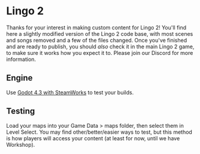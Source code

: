 # Lingo 2

Thanks for your interest in making custom content for Lingo 2! You'll find here a slightly modified version of the Lingo 2 code base, with most scenes and songs removed and a few of the files changed. Once you've finished and are ready to publish, you should _also_ check it in the main Lingo 2 game, to make sure it works how you expect it to. Please join our Discord for more information.

## Engine

Use [Godot 4.3 with SteamWorks](https://github.com/GodotSteam/GodotSteam/releases/tag/v4.12) to test your builds.

## Testing

Load your maps into your Game Data > maps folder, then select them in Level Select. You may find other/better/easier ways to test, but this method is how players will access your content (at least for now, until we have Workshop).
